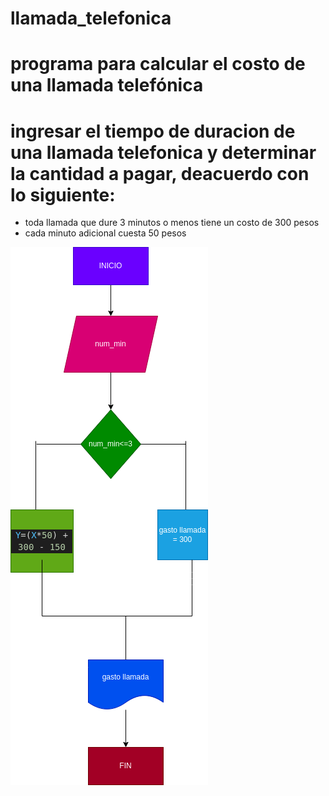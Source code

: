 # llamada_telefonica

# programa para calcular el costo de una llamada telefónica

# ingresar el tiempo de duracion de una llamada telefonica y determinar la cantidad a pagar, deacuerdo con lo siguiente:
- toda llamada que dure 3 minutos o menos tiene un costo de 300 pesos
- cada minuto adicional cuesta 50 pesos

![diagrama de flujo](diagrama.png  "diagrama de flujo")


